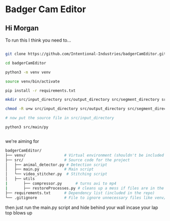 # Badger Cam Editor

## Hi Morgan 

To run this I think you need to...

```bash

git clone https://github.com/Intentional-Industries/badgerCamEditor.git

cd badgerCamEditor

python3 -m venv venv

source venv/bin/activate

pip install -r requirements.txt

mkdir src/input_directory src/output_directory src/segment_directory src/processed_directory

chmod -R u+w src/input_directory src/output_directory src/segment_directory src/processed_directory 

# now put the source file in src/input_directory

python3 src/main/py



```

we're aiming for 

```bash
badgerCamEditor/
├── venv/                 # Virtual environment (shouldn't be included in the repo)
├── src/                  # Source code for the project
│   ├── animal_detector.py # Detection script
│   ├── main.py           # Main script
│   └── video_stitcher.py  # Stitching script
│   ├── utils
|       ├── compressor.py      # turns avi to mp4
|       ├── restoreProcesses.py # cleans up a mess if files are in the wrong place
├── requirements.txt      # Dependency list (included in the repo)
└── .gitignore            # File to ignore unnecessary files like venv/
```
then just run the main.py script and hide behind your wall incase your lap top blows up



